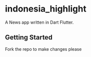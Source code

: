 # indonesia_highlight

A News app written in Dart Flutter.

## Getting Started
Fork the repo to make changes please
